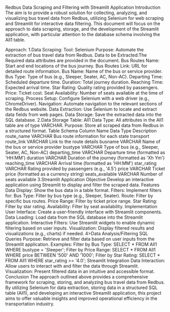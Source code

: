 Redbus Data Scraping and Filtering with Streamlit Application
Introduction
The aim is to provide a robust solution for collecting, analyzing, and visualizing bus travel data from Redbus, utilizing Selenium for web scraping and Streamlit for interactive data filtering. This document will focus on the approach to data scraping, storage, and the development of the Streamlit application, with particular attention to the database schema involving the All1 table.

Approach:
1.Data Scraping:
Tool: Selenium
Purpose: Automate the extraction of bus travel data from Redbus.
Data to be Extracted:The Required data attributes are provided in the document.
Bus Routes Name: Start and end locations of the bus journey.
Bus Routes Link: URL for detailed route information.
Bus Name: Name of the bus or service provider.
Bus Type: Type of bus (e.g., Sleeper, Seater, AC, Non-AC).
Departing Time: Scheduled departure time.
Duration: Total journey duration.
Reaching Time: Expected arrival time.
Star Rating: Quality rating provided by passengers.
Price: Ticket cost.
Seat Availability: Number of seats available at the time of scraping.
Process
Setup: Configure Selenium with a web driver (e.g., ChromeDriver).
Navigation: Automate navigation to the relevant sections of the Redbus website.
Data Extraction: Use Selenium to locate and extract data fields from web pages.
Data Storage: Save the extracted data into the SQL database.
2.Data Storage
Table: All1
Data Type: All attributes in the All1 table are of type VARCHAR.
Purpose: Store all scraped data from Redbus in a structured format.
Table Schema
Column Name	Data Type	Description
route_name	VARCHAR	Bus route information for each state transport
route_link	VARCHAR	Link to the route details
busname	VARCHAR	Name of the bus or service provider
bustype	VARCHAR	Type of bus (e.g., Sleeper, Seater, AC, Non-AC)
departing_time	VARCHAR	Departure time (formatted as 'HH:MM')
duration	VARCHAR	Duration of the journey (formatted as 'Xh Ym')
reaching_time	VARCHAR	Arrival time (formatted as 'HH:MM')
star_rating	VARCHAR	Rating provided by passengers (e.g., '4.5')
price	VARCHAR	Ticket price (formatted as a currency string)
seats_available	VARCHAR	Number of seats available
3.Streamlit Application
Objective
Develop an interactive application using Streamlit to display and filter the scraped data.
Features
Data Display: Show the bus data in a table format.
Filters: Implement filters for:
Bus Type: Filter by bus type (e.g., Sleeper, Seater).
Route: Filter by specific bus routes.
Price Range: Filter by ticket price range.
Star Rating: Filter by star rating.
Availability: Filter by seat availability.
Implementation
User Interface: Create a user-friendly interface with Streamlit components.
Data Loading: Load data from the SQL database into the Streamlit application.
Interactive Filters: Use Streamlit widgets to enable dynamic filtering based on user inputs.
Visualization: Display filtered results and visualizations (e.g., charts) if needed.
4>Data Analysis/Filtering
SQL Queries
Purpose: Retrieve and filter data based on user inputs from the Streamlit application.
Examples:
Filter by Bus Type: SELECT * FROM All1 WHERE bustype = 'Sleeper';
Filter by Price Range: SELECT * FROM All1 WHERE price BETWEEN '500' AND '1000';
Filter by Star Rating: SELECT * FROM All1 WHERE star_rating >= '4.0';
Streamlit Integration
Data Interaction: Allow users to interact with and filter the data through Streamlit.
Visualization: Present filtered data in an intuitive and accessible format.
Conclusion
The approach outlined above provides a comprehensive framework for scraping, storing, and analyzing bus travel data from Redbus. By utilizing Selenium for data extraction, storing data in a structured SQL table (All1), and developing an interactive Streamlit application, this project aims to offer valuable insights and improved operational efficiency in the transportation industry.
